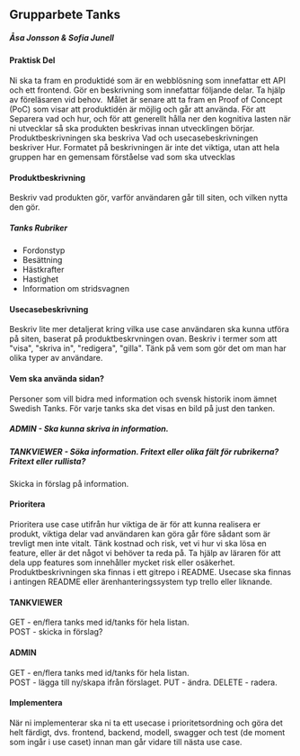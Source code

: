 ## Grupparbete Tanks

##### Åsa Jonsson & Sofia Junell 


#### Praktisk Del
Ni ska ta fram en produktidé som är en webblösning som innefattar ett API och ett frontend. 
Gör en beskrivning som innefattar följande delar. Ta hjälp av föreläsaren vid behov.  
Målet är senare att ta fram en Proof of Concept (PoC) som visar att produktidén är möjlig och går att använda.
För att Separera vad och hur, och för att generellt hålla ner den kognitiva lasten när ni utvecklar så ska produkten beskrivas innan utvecklingen börjar. Produktbeskrivningen ska beskriva Vad och usecasebeskrivningen beskriver Hur. Formatet på beskrivningen är inte det viktiga, utan att hela gruppen har en gemensam förståelse vad som ska utvecklas


#### Produktbeskrivning

Beskriv vad produkten gör, varför användaren går till siten, och vilken nytta den gör.

##### Tanks Rubriker
- Fordonstyp  
- Besättning 
- Hästkrafter 
- Hastighet
- Information om stridsvagnen


#### Usecasebeskrivning
Beskriv lite mer detaljerat kring vilka use case användaren ska kunna utföra på siten, baserat på produktbeskrvningen ovan. Beskriv i termer som att "visa", "skriva in", "redigera", "gilla". Tänk på vem som gör det om man har olika typer av användare.

#### Vem ska använda sidan? 
Personer som vill bidra med information och svensk historik inom ämnet Swedish Tanks. 
För varje tanks ska det visas en bild på just den tanken. 

##### ADMIN - Ska kunna skriva in information.

##### TANKVIEWER - Söka information. Fritext eller olika fält för rubrikerna? Fritext eller rullista? 
Skicka in förslag på information. 



#### Prioritera
Prioritera use case utifrån hur viktiga de är för att kunna realisera er produkt, viktiga delar vad användaren kan göra går före sådant som är trevligt men inte vitalt. Tänk kostnad och risk, vet vi hur vi ska lösa en feature, eller är det något vi behöver ta reda på. Ta hjälp av läraren för att dela upp features som innehåller mycket risk eller osäkerhet.
Produktbeskrivningen ska finnas i ett gitrepo i README. Usecase ska finnas i antingen README eller ärenhanteringssystem typ trello eller liknande.

#### TANKVIEWER
GET - en/flera tanks med id/tanks för hela listan.  
POST - skicka in förslag? 

#### ADMIN 
GET - en/flera tanks med id/tanks för hela listan.  
POST - lägga till ny/skapa ifrån förslaget. 
PUT - ändra. 
DELETE - radera. 

#### Implementera
När ni implementerar ska ni ta ett usecase i prioritetsordning och göra det helt färdigt, dvs. frontend, backend, modell, swagger och test (de moment som ingår i use caset) innan man går vidare till nästa use case.

